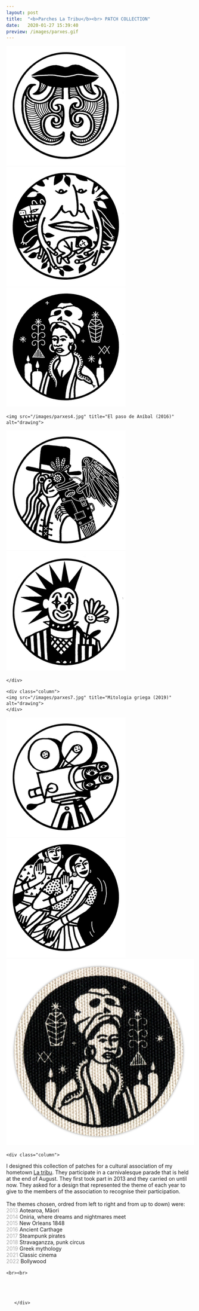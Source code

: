 ```yaml
---
layout: post
title:  "<b>Parches La Tribu</b><br> PATCH COLLECTION"
date:   2020-01-27 15:39:40
preview: /images/parxes.gif
---
```



<div class="row">
<div class="column">
  <img src="/images/parxes1.jpg" title="Aotearoa (2013)" alt="drawing">

</div>


<div class="column">
<img src="/images/parxes2.jpg" title="Oniria (2014)" alt="drawing">
 </div>

 <div class="column">

 <img src="/images/parxes3.jpg" title="Nouvelle Orléans 1848 (2015)" alt="drawing">
    </div>
</div>


<div class="row">

  <div class="column">

    <img src="/images/parxes4.jpg" title="El paso de Aníbal (2016)" alt="drawing">
  </div>


  <div class="column">
  <img src="/images/parxes5.jpg" title="Piratas Steampunk (2017)" alt="drawing">
   </div>

   <div class="column">

   <img src="/images/parxes6.jpg" title="Stravaganzza (2018)" alt="drawing">
      </div>

    </div>


  <div class="row">

    <div class="column">
    <img src="/images/parxes7.jpg" title="Mitologia griega (2019)" alt="drawing">
    </div>


  <div class="column">
  <img src="/images/parxes8.jpg" title="Cine Clásico (2021)" alt="drawing">
   </div>

   <div class="column">
   <img src="/images/parxes9.jpg" title="Bollywood (2022)" alt="drawing">
      </div>
  </div>

  <div class="row">
    <div class="column">
     <img src="/images/parxeimpres3.jpg" alt="drawing">
      </div>


    <div class="column">

  I designed this collection of patches for a cultural association of my hometown <a href="https://www.instagram.com/som_tribu_/">La tribu</a>. They participate in a carnivalesque parade that is held at the end of August. They first took part in 2013 and they carried on until now. They asked for a design that represented the theme of each year to give to the members of the association to recognise their participation.<br><br>
    The themes chosen, ordred from left to right and from up to down) were:<br>
         <font color="#A9A9A9">2013</font> Aotearoa, Māori <br>
         <font color="#A9A9A9">2014</font> Oniria, where dreams and nightmares meet <br>
         <font color="#A9A9A9">2015</font> New Orleans 1848 <br>
         <font color="#A9A9A9">2016</font> Ancient Carthage <br>
         <font color="#A9A9A9">2017</font> Steampunk pirates <br>
         <font color="#A9A9A9">2018</font> Stravaganzza, punk circus <br>
         <font color="#A9A9A9">2019</font> Greek mythology <br>
         <font color="#A9A9A9">2021</font> Classic cinema <br>
         <font color="#A9A9A9">2022</font> Bollywood

    <br><br>




       </div>
   </div>
